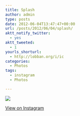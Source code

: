 ```yaml
---
title: Splash
author: admin
type: posts
date: 2012-06-04T13:47:47+00:00
url: /posts/2012/06/04/splash/
aktt_notify_twitter:
  - yes
aktt_tweeted:
  - 1
yourls_shorturl:
  - http://lobban.org/i/ic
categories:
  - Photos
tags:
  - instagram
  - Photos

---
```

![][1]

[View on Instagram][2]

 [1]: http://lobban.org/wp-content/uploads/HLIC/80accf8cd2ebf331bcaf068481bddb5e.jpg
 [2]: http://instagr.am/p/LdDXgtqllM/